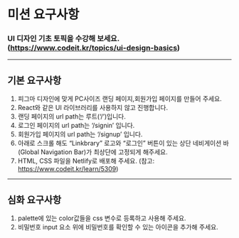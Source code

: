 # 미션 요구사항
### UI 디자인 기초 토픽을 수강해 보세요. (https://www.codeit.kr/topics/ui-design-basics)
---
## 기본 요구사항
1. 피그마 디자인에 맞게 PC사이즈 랜딩 페이지,회원가입 페이지를 만들어 주세요.
2. React와 같은 UI 라이브러리를 사용하지 않고 진행합니다.
3. 랜딩 페이지의 url path는 루트(‘/’)입니다.
4. 로그인 페이지의 url path는 ‘/signin’ 입니다.
5. 회원가입 페이지의 url path는 ‘/signup’ 입니다.
6. 아래로 스크롤 해도 “Linkbrary” 로고와 “로그인” 버튼이 있는 상단 네비게이션 바(Global Navigation Bar)가 최상단에 고정되게 해주세요.
7. HTML, CSS 파일을 Netlify로 배포해 주세요. (참고: https://www.codeit.kr/learn/5309)
---
## 심화 요구사항
1. palette에 있는 color값들을 css 변수로 등록하고 사용해 주세요.
2. 비밀번호 input 요소 위에 비밀번호를 확인할 수 있는 아이콘을 추가해 주세요.
